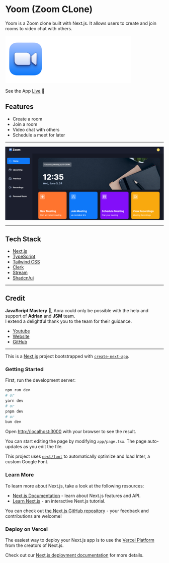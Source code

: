 # Yoom (Zoom CLone)

Yoom is a Zoom clone built with Next.js. It allows users to create and join rooms to video chat with others.

![Yoom](./public/icons/yoom-logo.svg)

See the App [Live](https://zoom-clone-aditya-2k23s-projects.vercel.app/) 🥰

## Features

- Create a room
- Join a room
- Video chat with others
- Schedule a meet for later

---

![Home](./public/images/home.png)

---

## Tech Stack

- [Next.js](https://nextjs.org/)
- [TypeScript](https://www.typescriptlang.org/)
- [Tailwind CSS](https://tailwindcss.com/)
- [Clerk](https://clerk.dev/)
- [Stream](https://getstream.io/)
- [Shadcn/ui](https://ui.shadcn.com/)

---

## Credit

**JavaScript Mastery 🥰**, Aora could only be possible with the help and support of **Adrian** and **JSM** team.  
I extend a delightful thank you to the team for their guidance.

- [Youtube](https://www.youtube.com/@javascriptmastery)
- [Website](https://www.jsmastery.pro/)
- [GitHub](https://github.com/adrianhajdin)

---

This is a [Next.js](https://nextjs.org/) project bootstrapped with [`create-next-app`](https://github.com/vercel/next.js/tree/canary/packages/create-next-app).

### Getting Started

First, run the development server:

```bash
npm run dev
# or
yarn dev
# or
pnpm dev
# or
bun dev
```

Open [http://localhost:3000](http://localhost:3000) with your browser to see the result.

You can start editing the page by modifying `app/page.tsx`. The page auto-updates as you edit the file.

This project uses [`next/font`](https://nextjs.org/docs/basic-features/font-optimization) to automatically optimize and load Inter, a custom Google Font.

### Learn More

To learn more about Next.js, take a look at the following resources:

- [Next.js Documentation](https://nextjs.org/docs) - learn about Next.js features and API.
- [Learn Next.js](https://nextjs.org/learn) - an interactive Next.js tutorial.

You can check out [the Next.js GitHub repository](https://github.com/vercel/next.js/) - your feedback and contributions are welcome!

### Deploy on Vercel

The easiest way to deploy your Next.js app is to use the [Vercel Platform](https://vercel.com/new?utm_medium=default-template&filter=next.js&utm_source=create-next-app&utm_campaign=create-next-app-readme) from the creators of Next.js.

Check out our [Next.js deployment documentation](https://nextjs.org/docs/deployment) for more details.
